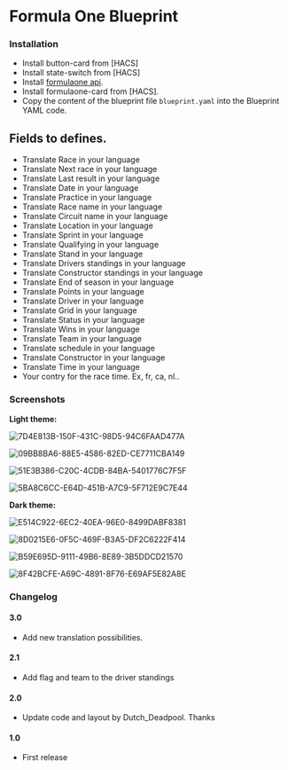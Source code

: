 # Formula One Blueprint

### Installation

- Install button-card from [HACS]
- Install state-switch from [HACS]
- Install [formulaone api](https://github.com/delzear/hass-formulaoneapi/).
- Install formulaone-card from [HACS]. 
- Copy the content of the blueprint file `blueprint.yaml` into the Blueprint YAML code.

 ## Fields to defines.
 - Translate Race in your language
 - Translate Next race in your language
 - Translate Last result in your language
 - Translate Date in your language
 - Translate Practice in your language
 - Translate Race name in your language
 - Translate Circuit name in your language
 - Translate Location in your language
 - Translate Sprint in your language
 - Translate Qualifying in your language
 - Translate Stand in your language
 - Translate Drivers standings in your language
 - Translate Constructor standings in your language
 - Translate End of season in your language
 - Translate Points in your language
 - Translate Driver in your language
 - Translate Grid in your language
 - Translate Status in your language
 - Translate Wins in your language
 - Translate Team in your language
 - Translate schedule in your language
 - Translate Constructor in your language
 - Translate Time in your language
 - Your contry for the race time. Ex, fr, ca, nl..

### Screenshots
**Light theme:**<br>

![7D4E813B-150F-431C-98D5-94C6FAAD477A](https://user-images.githubusercontent.com/83040228/202732581-8b32ac2e-be23-45f8-80a2-643c7bd79750.png)

![09BB8BA6-88E5-4586-82ED-CE7711CBA149](https://user-images.githubusercontent.com/83040228/202732589-25a051ea-4846-4d08-9d32-29aca0738f08.png)

![51E3B386-C20C-4CDB-84BA-5401776C7F5F](https://user-images.githubusercontent.com/83040228/202732594-b432fb7a-3fb9-4339-b0ee-4cfee590c14c.png)

![5BA8C6CC-E64D-451B-A7C9-5F712E9C7E44](https://user-images.githubusercontent.com/83040228/202732598-35ff4154-93c0-4376-a277-adcb46fff70e.png)

**Dark theme:**<br>

![E514C922-6EC2-40EA-96E0-8499DABF8381](https://user-images.githubusercontent.com/83040228/202732742-5bf4bdc9-c215-48b0-ab68-b20887e35144.png)

![8D0215E6-0F5C-469F-B3A5-DF2C6222F414](https://user-images.githubusercontent.com/83040228/202733047-c091158d-6513-41e3-86fb-e7c1c960749b.png)

![B59E695D-9111-49B6-8E89-3B5DDCD21570](https://user-images.githubusercontent.com/83040228/202733055-69edaa7b-e061-45b6-9ae9-271791a03758.png)

![8F42BCFE-A69C-4891-8F76-E69AF5E82A8E](https://user-images.githubusercontent.com/83040228/202733145-2643985f-a936-40e0-9331-7f60b7f641ff.png)

### Changelog

#### 3.0
- Add new translation possibilities.

#### 2.1
- Add flag and team to the driver standings

#### 2.0
- Update code and layout by Dutch_Deadpool. Thanks

#### 1.0
- First release




